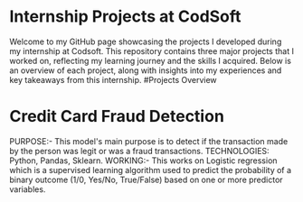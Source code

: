 # Internship Projects at CodSoft
Welcome to my GitHub page showcasing the projects I developed during my internship at Codsoft. This repository contains three major projects that I worked on, reflecting my learning journey and the skills I acquired. Below is an overview of each project, along with insights into my experiences and key takeaways from this internship.
#Projects Overview
# Credit Card Fraud Detection
PURPOSE:- This model's main purpose is to detect if the transaction made by the person was legit or was a fraud transactions.
TECHNOLOGIES: Python, Pandas, Sklearn.
WORKING:- This works on Logistic regression which is a supervised learning algorithm used to predict the probability of a binary outcome (1/0, Yes/No, True/False) based on one or more predictor variables.


